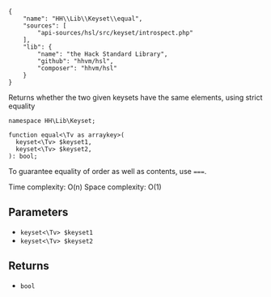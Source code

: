 ``` yamlmeta
{
    "name": "HH\\Lib\\Keyset\\equal",
    "sources": [
        "api-sources/hsl/src/keyset/introspect.php"
    ],
    "lib": {
        "name": "the Hack Standard Library",
        "github": "hhvm/hsl",
        "composer": "hhvm/hsl"
    }
}
```




Returns whether the two given keysets have the same elements, using strict
equality




``` Hack
namespace HH\Lib\Keyset;

function equal<\Tv as arraykey>(
  keyset<\Tv> $keyset1,
  keyset<\Tv> $keyset2,
): bool;
```




To guarantee equality of order as well as contents, use ` === `.




Time complexity: O(n)
Space complexity: O(1)




## Parameters




+ ` keyset<\Tv> $keyset1 `
+ ` keyset<\Tv> $keyset2 `




## Returns




* ` bool `
<!-- HHAPIDOC -->
